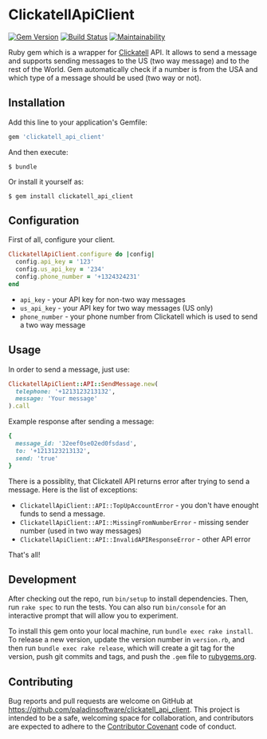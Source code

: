 # ClickatellApiClient

[![Gem Version](https://badge.fury.io/rb/clickatell_api_client.svg)](https://badge.fury.io/rb/clickatell_api_client)
[![Build Status](https://travis-ci.org/paladinsoftware/clickatell_api_client.svg?branch=master)](https://travis-ci.org/paladinsoftware/clickatell_api_client)
[![Maintainability](https://api.codeclimate.com/v1/badges/c4b1e02d0a40e9576cea/maintainability)](https://codeclimate.com/github/paladinsoftware/clickatell_api_client/maintainability)

Ruby gem which is a wrapper for [Clickatell](https://www.clickatell.com/) API.
It allows to send a message and supports sending messages to the US (two way message) and to the rest of the World.
Gem automatically check if a number is from the USA and which type of a message should be used (two way or not).

## Installation

Add this line to your application's Gemfile:

```ruby
gem 'clickatell_api_client'
```

And then execute:

    $ bundle

Or install it yourself as:

    $ gem install clickatell_api_client

## Configuration

First of all, configure your client.

```ruby
ClickatellApiClient.configure do |config|
  config.api_key = '123'
  config.us_api_key = '234'
  config.phone_number = '+1324324231'
end
```

- `api_key` - your API key for non-two way messages
- `us_api_key` - your API key for two way messages (US only)
- `phone_number` - your phone number from Clickatell which is used to send a two way message

## Usage

In order to send a message, just use:

```ruby
ClickatellApiClient::API::SendMessage.new(
  telephone: '+1213123213132',
  message: 'Your message'
).call
```

Example response after sending a message:
```ruby
{
  message_id: '32eef0se02ed0fsdasd',
  to: '+1213123213132',
  send: 'true'
}
```

There is a possiblity, that Clickatell API returns error after trying to send a message. Here is the list of exceptions:
- `ClickatellApiClient::API::TopUpAccountError` - you don't have enought funds to send a message.
- `ClickatellApiClient::API::MissingFromNumberError` - missing sender number (used in two way messages)
- `ClickatellApiClient::API::InvalidAPIResponseError` - other API error

That's all!

## Development

After checking out the repo, run `bin/setup` to install dependencies. Then, run `rake spec` to run the tests. You can also run `bin/console` for an interactive prompt that will allow you to experiment.

To install this gem onto your local machine, run `bundle exec rake install`. To release a new version, update the version number in `version.rb`, and then run `bundle exec rake release`, which will create a git tag for the version, push git commits and tags, and push the `.gem` file to [rubygems.org](https://rubygems.org).

## Contributing

Bug reports and pull requests are welcome on GitHub at https://github.com/paladinsoftware/clickatell_api_client. This project is intended to be a safe, welcoming space for collaboration, and contributors are expected to adhere to the [Contributor Covenant](http://contributor-covenant.org) code of conduct.
